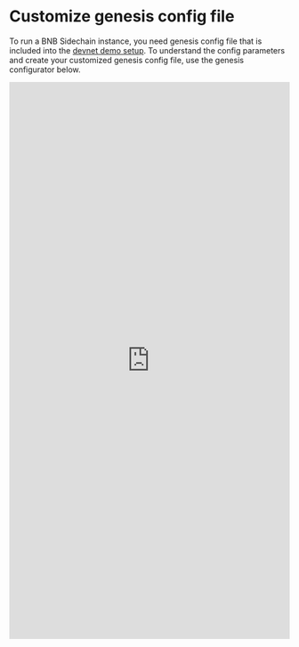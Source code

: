 # Customize genesis config file

To run a BNB Sidechain instance, you need genesis config file that is included into the [devnet demo setup](https://github.com/Ankr-network/bas-devnet-setup).
To understand the config parameters and create your customized genesis config file, use the genesis configurator below.

<iframe 
  width="100%"
  height="1000"
  src="https://config.dev-02.bas.ankr.com/"
  frameborder="0"
  allowfullscreen>
</iframe>


